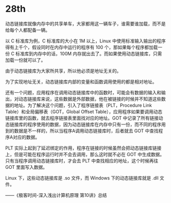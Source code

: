 # 28th

动态链接库就像内存中的共享单车，大家都用这一辆车子，谁需要谁加载，而不是给每个人都配备一辆。

以 C 标准库为例，C 标准库的大小在 1M 以上，Linux 中使用标准输入输出的程序得有上千个，假设同时在内存中运行的程序有 100 个，那如果每个程序都加载一份 C 标准库到内存中的话，100M 内存就出去了。而如果使用动态链接库，只需加载一份就可以了。

由于动态链接库为大家所共享，所以他必须是地址无关的。

为了实现地址无关，动态链接库内部的变量和函数调用使用的都是相对地址。

还有一个问题，应用程序在调用动态链接库中的函数时，可能会有数据的输入和输出，对动态链接库来说，这些数据是外部数据，他在被链接的时候并不知道这些数据的地址。为了解决这个问题，引入了程序链接表（PLT，Procedure Link Table）和全局偏移表（GOT，Global Offset Table），应用程序如果要调用动态链接库里的函数，就去程序链接表里面找对应的地址。GOT 中记录了所有链接动态链接库的程序使用的数据，因为动态链接库在内存中只有一份，而不同的程序用到的数据是不一样的，所以当程序A调用动态链接库时，后者就去 GOT 中查找程序A对应的数据。

PLT 实际上起到了延迟绑定的作用，程序在链接的时候虽然会把动态链接库链接上，但是可能在程序运行时并不会去调用，那么这时就不必在 GOT 中生成数据。只有当程序调用动态链接库时，才会去 PLT 中查找相应的地址，这个时候再往 GOT 里面写入数据。

Linux 下，这些动态链接库是 .so 文件，而 Windows 下的动态链接库就是 .dll 文件。

——《极客时间-深入浅出计算机原理 第10讲》总结
